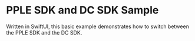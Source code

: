 # PPLE SDK and DC SDK Sample

Written in SwiftUI, this basic example demonstrates how to switch between the PPLE SDK and the DC SDK.